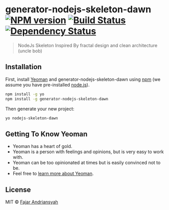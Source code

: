 # generator-nodejs-skeleton-dawn [![NPM version][npm-image]][npm-url] [![Build Status][travis-image]][travis-url] [![Dependency Status][daviddm-image]][daviddm-url]
> NodeJs Skeleton Inspired By fractal design and clean architecture (uncle bob)

## Installation

First, install [Yeoman](http://yeoman.io) and generator-nodejs-skeleton-dawn using [npm](https://www.npmjs.com/) (we assume you have pre-installed [node.js](https://nodejs.org/)).

```bash
npm install -g yo
npm install -g generator-nodejs-skeleton-dawn
```

Then generate your new project:

```bash
yo nodejs-skeleton-dawn
```

## Getting To Know Yeoman

 * Yeoman has a heart of gold.
 * Yeoman is a person with feelings and opinions, but is very easy to work with.
 * Yeoman can be too opinionated at times but is easily convinced not to be.
 * Feel free to [learn more about Yeoman](http://yeoman.io/).

## License

MIT © [Fajar Andriansyah](https://github.com/fajarAnd/nodejs-skeleton-dawn#readme)


[npm-image]: https://badge.fury.io/js/generator-nodejs-skeleton-dawn.svg
[npm-url]: https://npmjs.org/package/generator-nodejs-skeleton-dawn
[travis-image]: https://travis-ci.com/godspeed777/generator-nodejs-skeleton-dawn.svg?branch=master
[travis-url]: https://travis-ci.com/godspeed777/generator-nodejs-skeleton-dawn
[daviddm-image]: https://david-dm.org/godspeed777/generator-nodejs-skeleton-dawn.svg?theme=shields.io
[daviddm-url]: https://david-dm.org/godspeed777/generator-nodejs-skeleton-dawn

